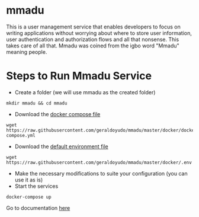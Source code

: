 # mmadu
This is a user management service that enables developers to focus on writing applications without worrying about where to store user information, user authentication and authorization flows and all that nonsense. This takes care of all that. Mmadu was coined from the igbo word "Mmadu" meaning people. 

# Steps to Run Mmadu Service 
- Create a folder (we will use mmadu as the created folder)
````
mkdir mmadu && cd mmadu
````
- Download the [docker compose file](https://raw.githubusercontent.com/geraldoyudo/mmadu/master/docker/docker-compose.yml)
````
wget https://raw.githubusercontent.com/geraldoyudo/mmadu/master/docker/docker-compose.yml
````
- Download the [default environment file](https://raw.githubusercontent.com/geraldoyudo/mmadu/master/docker/.env)
````
wget https://raw.githubusercontent.com/geraldoyudo/mmadu/master/docker/.env
````
- Make the necessary modifications to suite your configuration (you can use it as is)
- Start the services
````
docker-compose up
````

Go to documentation [here](https://geraldoyudo.github.io/mmadu/)
